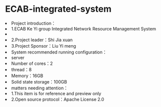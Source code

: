 # ECAB-integrated-system
<li>Project introduction：
<li>1.ECAB Ke Yi group Integrated Network Resource Management System
<li><li>2.Project leader：Shi Jia xuan
<li>3.Project Sponsor：Liu Yi meng

<li>System recommended running configuration：
<li>server
<li>Number of cores：2
<li>thread：8
<li>Memory：16GB
<li>Solid state storage：100GB

<li>matters needing attention：
<li>1.This item is for reference and preview only
<li>2.Open source protocol：Apache License 2.0
